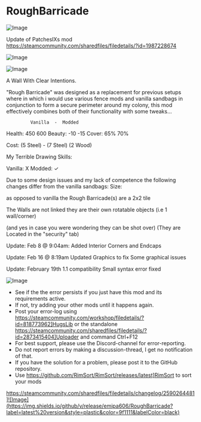 # RoughBarricade

![Image](https://i.imgur.com/buuPQel.png)

Update of PatchesIXs mod
https://steamcommunity.com/sharedfiles/filedetails/?id=1987228674

![Image](https://i.imgur.com/pufA0kM.png)

	
![Image](https://i.imgur.com/Z4GOv8H.png)

A Wall With Clear Intentions.
    
"Rough Barricade" was designed as a replacement for previous setups where in which i would use various fence mods and vanilla sandbags in conjunction to form a secure perimeter around my colony, this mod effectively combines both of their functionality with some tweaks...

             Vanilla  -  Modded

Health:    450          600
Beauty:   -10           -15
Cover:     65%         70%

Cost:   (5 Steel) - (7 Steel) (2 Wood)

My Terrible Drawing Skills:

Vanilla:   X
Modded: ✓

Due to some design issues and my lack of competence the following changes differ from the vanilla sandbags:
Size:

as opposed to vanilla the Rough Barricade(s) are a 2x2 tile

The Walls are not linked they are their own rotatable objects (i.e 1 wall/corner)

(and yes in case you were wondering they can be shot over)
(They are Located in the "security" tab)



Update: Feb 8 @ 9:04am:
Added Interior Corners and Endcaps

Update: Feb 16 @ 8:19am
Updated Graphics to fix Some graphical issues

Update: February 19th
1.1 compatibility
Small syntax error fixed

![Image](https://i.imgur.com/PwoNOj4.png)



-  See if the the error persists if you just have this mod and its requirements active.
-  If not, try adding your other mods until it happens again.
-  Post your error-log using https://steamcommunity.com/workshop/filedetails/?id=818773962]HugsLib or the standalone https://steamcommunity.com/sharedfiles/filedetails/?id=2873415404]Uploader and command Ctrl+F12
-  For best support, please use the Discord-channel for error-reporting.
-  Do not report errors by making a discussion-thread, I get no notification of that.
-  If you have the solution for a problem, please post it to the GitHub repository.
-  Use https://github.com/RimSort/RimSort/releases/latest]RimSort to sort your mods



https://steamcommunity.com/sharedfiles/filedetails/changelog/2590264481]![Image](https://img.shields.io/github/v/release/emipa606/RoughBarricade?label=latest%20version&style=plastic&color=9f1111&labelColor=black)

